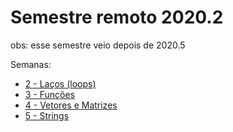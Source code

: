 # Semestre remoto 2020.2

obs: esse semestre veio depois de 2020.5

Semanas:
- [2 - Laços (loops)](2-lacos/README.md)
- [3 - Funções](3-funcoes/README.md)
- [4 - Vetores e Matrizes](4-vetores-e-matrizes/README.md)
- [5 - Strings](5-strings/README.md)
